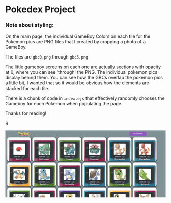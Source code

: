 # Pokedex Project

### Note about styling: 
On the main page, the individual GameBoy Colors on each tile for the Pokemon pics are PNG files that I created by cropping a photo of a GameBoy.

The files are `gbc0.png` through `gbc5.png`

The little gameboy screens on each one are actually sections with opacity at 0, where you can see 'through' the PNG. The individual pokemon pics display behind them. You can see how the GBCs overlap the pokemon pics a little bit, I wanted that so it would be obvious how the elements are stacked for each tile.

There is a chunk of code in `index.ejs` that effectively randomly chooses the Gameboy for each Pokemon when populating the page.

Thanks for reading!

R

![pokedex](https://github.com/AreteCore/pokedex-pokemon-manager/blob/master/public/pokedex.png?raw=true)
